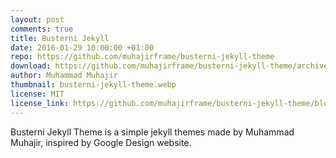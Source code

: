 ```yaml
---
layout: post
comments: true
title: Busterni Jekyll
date: 2016-01-29 10:00:00 +01:00
repo: https://github.com/muhajirframe/busterni-jekyll-theme
download: https://github.com/muhajirframe/busterni-jekyll-theme/archive/gh-pages.zip
author: Muhammad Muhajir
thumbnail: busterni-jekyll-theme.webp
license: MIT
license_link: https://github.com/muhajirframe/busterni-jekyll-theme/blob/gh-pages/LICENSE
---
```


Busterni Jekyll Theme is a simple jekyll themes made by Muhammad Muhajir, inspired by Google Design website.

